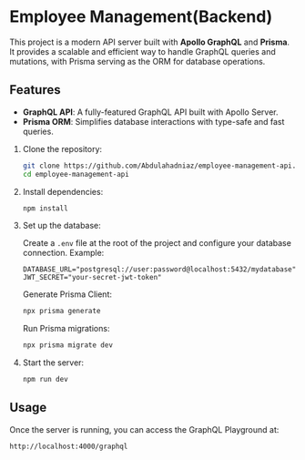 # Employee Management(Backend)

This project is a modern API server built with **Apollo GraphQL** and **Prisma**. It provides a scalable and efficient way to handle GraphQL queries and mutations, with Prisma serving as the ORM for database operations.

## Features

- **GraphQL API**: A fully-featured GraphQL API built with Apollo Server.
- **Prisma ORM**: Simplifies database interactions with type-safe and fast queries.

1. Clone the repository:

   ```bash
   git clone https://github.com/Abdulahadniaz/employee-management-api.git
   cd employee-management-api
   ```

2. Install dependencies:

   ```bash
   npm install
   ```

3. Set up the database:

   Create a `.env` file at the root of the project and configure your database connection. Example:

   ```env
   DATABASE_URL="postgresql://user:password@localhost:5432/mydatabase"
   JWT_SECRET="your-secret-jwt-token"
   ```

   Generate Prisma Client:

   ```bash
   npx prisma generate
   ```

   Run Prisma migrations:

   ```bash
   npx prisma migrate dev
   ```

4. Start the server:

   ```bash
   npm run dev
   ```

## Usage

Once the server is running, you can access the GraphQL Playground at:

```
http://localhost:4000/graphql
```